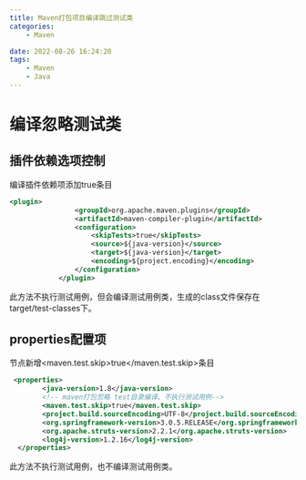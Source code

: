 ```yaml
---
title: Maven打包项目编译跳过测试类
categories:
	- Maven

date: 2022-08-26 16:24:20
tags: 
	- Maven
	- Java
---
```

<!-- toc -->

# <span id="inline-blue">编译忽略测试类</span>

## 插件依赖选项控制
编译插件依赖项添加<skipTests>true</skipTests>条目
```xml
<plugin>
				<groupId>org.apache.maven.plugins</groupId>
				<artifactId>maven-compiler-plugin</artifactId>
				<configuration>
					<skipTests>true</skipTests>
					<source>${java-version}</source>
					<target>${java-version}</target>
					<encoding>${project.encoding}</encoding>
				</configuration>
			</plugin>
```
此方法不执行测试用例，但会编译测试用例类，生成的class文件保存在target/test-classes下。
## properties配置项
<properties>节点新增<maven.test.skip>true</maven.test.skip>条目
```xml
 <properties>
  		<java-version>1.8</java-version>
  		<!-- maven打包忽略 test目录编译、不执行测试用例-->
  		<maven.test.skip>true</maven.test.skip>
		<project.build.sourceEncoding>UTF-8</project.build.sourceEncoding>
		<org.springframework-version>3.0.5.RELEASE</org.springframework-version>
		<org.apache.struts-version>2.2.1</org.apache.struts-version>
		<log4j-version>1.2.16</log4j-version>
  </properties>
```
此方法不执行测试用例，也不编译测试用例类。
